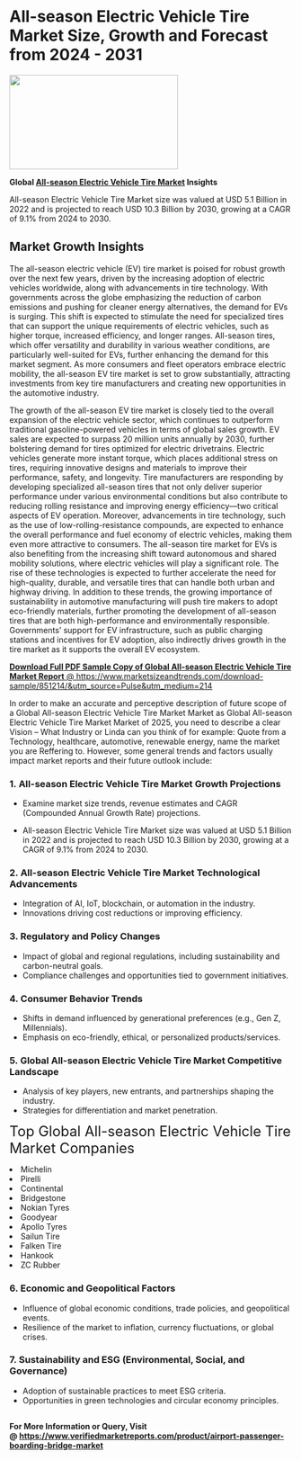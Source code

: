 <H1>All-season Electric Vehicle Tire Market Size, Growth and Forecast from 2024 - 2031</H1><img class="aligncenter size-medium wp-image-584254" src="https://thirdeyenews.in/wp-content/uploads/2024/09/Global-Market-Research-300x168.jpeg" alt="" width="300" height="168" /><p><strong>Global&nbsp;<a href="https://www.marketsizeandtrends.com/download-sample/851214/&amp;utm_source=Pulse&amp;utm_medium=214">All-season Electric Vehicle Tire Market</a> Insights</strong></p><p>All-season Electric Vehicle Tire Market size was valued at USD 5.1 Billion in 2022 and is projected to reach USD 10.3 Billion by 2030, growing at a CAGR of 9.1% from 2024 to 2030.</p><p><h2>Market Growth Insights</h2> <p>The all-season electric vehicle (EV) tire market is poised for robust growth over the next few years, driven by the increasing adoption of electric vehicles worldwide, along with advancements in tire technology. With governments across the globe emphasizing the reduction of carbon emissions and pushing for cleaner energy alternatives, the demand for EVs is surging. This shift is expected to stimulate the need for specialized tires that can support the unique requirements of electric vehicles, such as higher torque, increased efficiency, and longer ranges. All-season tires, which offer versatility and durability in various weather conditions, are particularly well-suited for EVs, further enhancing the demand for this market segment. As more consumers and fleet operators embrace electric mobility, the all-season EV tire market is set to grow substantially, attracting investments from key tire manufacturers and creating new opportunities in the automotive industry.</p> <p><a href="#download-sample"></a></p> <p>The growth of the all-season EV tire market is closely tied to the overall expansion of the electric vehicle sector, which continues to outperform traditional gasoline-powered vehicles in terms of global sales growth. EV sales are expected to surpass 20 million units annually by 2030, further bolstering demand for tires optimized for electric drivetrains. Electric vehicles generate more instant torque, which places additional stress on tires, requiring innovative designs and materials to improve their performance, safety, and longevity. Tire manufacturers are responding by developing specialized all-season tires that not only deliver superior performance under various environmental conditions but also contribute to reducing rolling resistance and improving energy efficiency—two critical aspects of EV operation. Moreover, advancements in tire technology, such as the use of low-rolling-resistance compounds, are expected to enhance the overall performance and fuel economy of electric vehicles, making them even more attractive to consumers. The all-season tire market for EVs is also benefiting from the increasing shift toward autonomous and shared mobility solutions, where electric vehicles will play a significant role. The rise of these technologies is expected to further accelerate the need for high-quality, durable, and versatile tires that can handle both urban and highway driving. In addition to these trends, the growing importance of sustainability in automotive manufacturing will push tire makers to adopt eco-friendly materials, further promoting the development of all-season tires that are both high-performance and environmentally responsible. Governments’ support for EV infrastructure, such as public charging stations and incentives for EV adoption, also indirectly drives growth in the tire market as it supports the overall EV ecosystem. <p><a href="#get-more"></p><p><span class=""><strong>Download Full PDF Sample Copy of Global All-season Electric Vehicle Tire Market Report</strong> @ <a href="https://www.marketsizeandtrends.com/download-sample/851214/&amp;utm_source=Pulse&amp;utm_medium=214" target="_blank">https://www.marketsizeandtrends.com/download-sample/851214/&amp;utm_source=Pulse&amp;utm_medium=214</a></span></p><p>In order to make an accurate and perceptive description of future scope of a Global&nbsp;All-season Electric Vehicle Tire Market Market as Global&nbsp;All-season Electric Vehicle Tire Market Market of 2025, you need to describe a clear Vision &ndash; What Industry or Linda can you think of for example: Quote from a Technology, healthcare, automotive, renewable energy, name the market you are Reffering to. However, some general trends and factors usually impact market reports and their future outlook include:</p><h3>1.&nbsp;<strong>All-season Electric Vehicle Tire Market Growth Projections</strong></h3><ul><li>Examine market size trends, revenue estimates and CAGR (Compounded Annual Growth Rate) projections.</li><li><p>All-season Electric Vehicle Tire Market size was valued at USD 5.1 Billion in 2022 and is projected to reach USD 10.3 Billion by 2030, growing at a CAGR of 9.1% from 2024 to 2030.</p></li></ul><h3>2.&nbsp;<strong>All-season Electric Vehicle Tire Market Technological Advancements</strong></h3><ul><li>Integration of AI, IoT, blockchain, or automation in the industry.</li><li>Innovations driving cost reductions or improving efficiency.</li></ul><h3>3.&nbsp;<strong>Regulatory and Policy Changes</strong></h3><ul><li>Impact of global and regional regulations, including sustainability and carbon-neutral goals.</li><li>Compliance challenges and opportunities tied to government initiatives.</li></ul><h3>4.&nbsp;<strong>Consumer Behavior Trends</strong></h3><ul><li>Shifts in demand influenced by generational preferences (e.g., Gen Z, Millennials).</li><li>Emphasis on eco-friendly, ethical, or personalized products/services.</li></ul><h3>5.&nbsp;<strong>Global All-season Electric Vehicle Tire Market Competitive Landscape</strong></h3><ul><li>Analysis of key players, new entrants, and partnerships shaping the industry.</li><li>Strategies for differentiation and market penetration.</li></ul><p data-pm-slice="1 1 []"><span style="color: inherit; font-family: inherit; font-size: 25px;">Top Global All-season Electric Vehicle Tire Market Companies</span></p><div class="" data-test-id=""><p><li>Michelin</li><li> Pirelli</li><li> Continental</li><li> Bridgestone</li><li> Nokian Tyres</li><li> Goodyear</li><li> Apollo Tyres</li><li> Sailun Tire</li><li> Falken Tire</li><li> Hankook</li><li> ZC Rubber</li></p></div><h3>6.&nbsp;<strong>Economic and Geopolitical Factors</strong></h3><ul><li>Influence of global economic conditions, trade policies, and geopolitical events.</li><li>Resilience of the market to inflation, currency fluctuations, or global crises.</li></ul><h3>7.&nbsp;<strong>Sustainability and ESG (Environmental, Social, and Governance)</strong></h3><ul><li>Adoption of sustainable practices to meet ESG criteria.</li><li>Opportunities in green technologies and circular economy principles.</li></ul><h2><strong style="font-size: 14px;">For More Information or Query, Visit @&nbsp;</strong><a style="background-color: #ffffff; font-size: 14px;" href="https://www.marketsizeandtrends.com/report/all-season-electric-vehicle-tire-market/" target="_blank">https://www.verifiedmarketreports.com/product/airport-passenger-boarding-bridge-market</a></h2>
